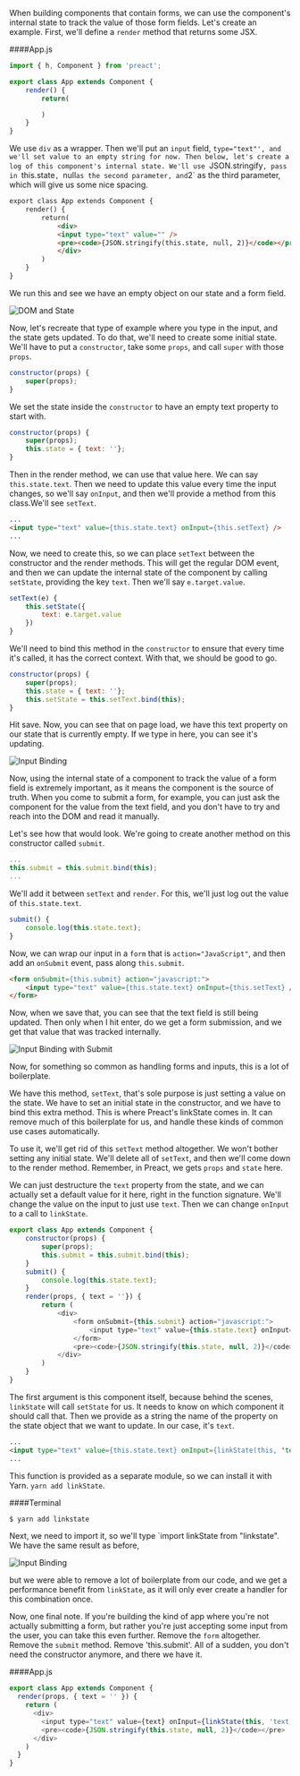 When building components that contain forms, we can use the component's internal state to track the value of those form fields. Let's create an example. First, we'll define a `render` method that returns some JSX.

####App.js
```javascript
import { h, Component } from 'preact';

export class App extends Component {
	render() {
		return(

		)
	}
}
```

We use `div` as a wrapper. Then we'll put an `input` field, `type="text"', and we'll set value to an empty string for now. Then below, let's create a log of this component's internal state. We'll use `JSON.stringify`, pass in `this.state`, `null` as the second parameter, and `2` as the third parameter, which will give us some nice spacing.

```html
export class App extends Component {
	render() {
		return(
			<div>
			<input type="text" value="" />
			<pre><code>{JSON.stringify(this.state, null, 2)}</code></pre>
			</div>
		)
	}
}
```

We run this and see we have an empty object on our state and a form field. 

![DOM and State](../images/DOM-state-react-use-link-state-to-automatically-handle-state-changes.png)


Now, let's recreate that type of example where you type in the input, and the state gets updated. To do that, we'll need to create some initial state. We'll have to put a `constructor`, take some `props`, and call `super` with those `props`.

```javascript
constructor(props) {
	super(props);
}
```

We set the state inside the `constructor` to have an empty text property to start with. 

```javascript
constructor(props) {
	super(props);
	this.state = { text: ''};
}
```

Then in the render method, we can use that value here. We can say `this.state.text`. Then we need to update this value every time the input changes, so we'll say `onInput`, and then we'll provide a method from this class.We'll see `setText`. 

```html
...
<input type="text" value={this.state.text} onInput={this.setText} />
...
```

Now, we need to create this, so we can place `setText` between the constructor and the render methods. This will get the regular DOM event, and then we can update the internal state of the component by calling `setState`, providing the key `text`. Then we'll say `e.target.value`.

```javascript
setText(e) {
	this.setState({
		text: e.target.value
	})
}
```

We'll need to bind this method in the `constructor` to ensure that every time it's called, it has the correct context. With that, we should be good to go. 

```javascript
constructor(props) {
	super(props);
	this.state = { text: ''};
	this.setState = this.setText.bind(this);
}
```

Hit save. Now, you can see that on page load, we have this text property on our state that is currently empty. If we type in here, you can see it's updating.

![Input Binding](../images/update-binding-react-use-link-state-to-automatically-handle-state-changes.png)

Now, using the internal state of a component to track the value of a form field is extremely important, as it means the component is the source of truth. When you come to submit a form, for example, you can just ask the component for the value from the text field, and you don't have to try and reach into the DOM and read it manually.

Let's see how that would look. We're going to create another method on this constructor called `submit`. 

```javascript
...
this.submit = this.submit.bind(this);
...
```

We'll add it between `setText` and `render`. For this, we'll just log out the value of `this.state.text`. 

```javascript
submit() {
	console.log(this.state.text);
}
```

Now, we can wrap our input in a `form` that is `action="JavaScript"`, and then add an `onSubmit` event, pass along `this.submit`.

```html
<form onSubmit={this.submit} action="javascript:">
	<input type="text" value={this.state.text} onInput={this.setText} />
</form>
```

Now, when we save that, you can see that the text field is still being updated. Then only when I hit enter, do we get a form submission, and we get that value that was tracked internally. 

![Input Binding with Submit](../images/binding-with-submit-react-use-link-state-to-automatically-handle-state-changes.png)

Now, for something so common as handling forms and inputs, this is a lot of boilerplate.

We have this method, `setText`, that's sole purpose is just setting a value on the state. We have to set an initial state in the constructor, and we have to bind this extra method. This is where Preact's linkState comes in. It can remove much of this boilerplate for us, and handle these kinds of common use cases automatically.

To use it, we'll get rid of this `setText` method altogether. We won't bother setting any initial state. We'll delete all of `setText`, and then we'll come down to the render method. Remember, in Preact, we gets `props` and `state` here.

We can just destructure the `text` property from the state, and we can actually set a default value for it here, right in the function signature. We'll change the value on the input to just use `text`. Then we can change `onInput` to a call to `linkState`.

```javascript 
export class App extends Component {
	constructor(props) {
		super(props);
		this.submit = this.submit.bind(this);
	}
	submit() {
		console.log(this.state.text);
	}
	render(props, { text = ''}) {
		return (
			<div>
				<form onSubmit={this.submit} action="javascript:">
					<input type="text" value={this.state.text} onInput={linkState()} />
				</form>
				<pre><code>{JSON.stringify(this.state, null, 2)}</code></pre>
			</div>
		)
	}
}
```

The first argument is this component itself, because behind the scenes, `linkState` will call `setState` for us. It needs to know on which component it should call that. Then we provide as a string the name of the property on the state object that we want to update. In our case, it's `text`.

```html
...
<input type="text" value={this.state.text} onInput={linkState(this, 'text')} />
...
```

This function is provided as a separate module, so we can install it with Yarn. `yarn add linkState`. 

####Terminal
```bash
$ yarn add linkstate
```

Next, we need to import it, so we'll type `import linkState from "linkstate". We have the same result as before, 

![Input Binding](../images/update-binding-react-use-link-state-to-automatically-handle-state-changes.png)

but we were able to remove a lot of boilerplate from our code, and we get a performance benefit from `linkState`, as it will only ever create a handler for this combination once.

Now, one final note. If you're building the kind of app where you're not actually submitting a form, but rather you're just accepting some input from the user, you can take this even further. Remove the `form` altogether. Remove the `submit` method. Remove 'this.submit'. All of a sudden, you don't need the constructor anymore, and there we have it.

####App.js
```javascript
export class App extends Component {
  render(props, { text = '' }) {
    return (
      <div>
        <input type="text" value={text} onInput={linkState(this, 'text')}/>
        <pre><code>{JSON.stringify(this.state, null, 2)}</code></pre>
      </div>
    )
  }
}
```
